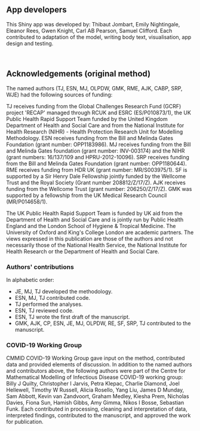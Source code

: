 

## App developers

This Shiny app was developed by: Thibaut Jombart, Emily Nightingale, Eleanor
Rees, Gwen Knight, Carl AB Pearson, Samuel Clifford. Each contributed to
adaptation of the model, writing body text, visualisation, app design and
testing.


<br>

## Acknowledgements (original method)

The named authors (TJ, ESN, MJ, OLPDW, GMK, RME, AJK, CABP, SRP, WJE) had the following sources of funding: 

TJ receives funding from the Global Challenges Research Fund (GCRF) project 'RECAP' managed through RCUK and ESRC (ES/P010873/1), the UK Public Health Rapid Support Team funded by the United Kingdom Department of Health and Social Care and from the National Institute for Health Research (NIHR) - Health Protection Research Unit for Modelling Methodology. ESN receives funding from the Bill and Melinda Gates Foundation (grant number: OPP1183986). MJ receives funding from the Bill and Melinda Gates foundation (grant number: INV-003174) and the NIHR (grant numbers: 16/137/109 and HPRU-2012-10096). SRP receives funding  from the Bill and Melinda Gates Foundation (grant number: OPP1180644). RME receives funding from HDR UK (grant number: MR/S003975/1). SF is supported by a Sir Henry Dale Fellowship jointly funded by the Wellcome Trust and the Royal Society (Grant number 208812/Z/17/Z). AJK receives funding from the Wellcome Trust (grant number: 206250/Z/17/Z). GMK was supported by a fellowship from the UK Medical Research Council (MR/P014658/1).

The UK Public Health Rapid Support Team is funded by UK aid from the Department of Health and Social Care and is jointly run by Public Health England and the London School of Hygiene & Tropical Medicine. The University of Oxford and King's College London are academic partners. The views expressed in this publication are those of the authors and not necessarily those of the National Health Service, the National Institute for Health Research or the Department of Health and Social Care.

### Authors' contributions

In alphabetic order:
    
* JE, MJ, TJ developed the methodology. 
* ESN, MJ, TJ contributed code.
* TJ performed the analyses.
* ESN, TJ reviewed code.
* ESN, TJ wrote the first draft of the manuscript.
* GMK, AJK, CP, ESN, JE, MJ, OLPDW, RE, SF, SRP, TJ contributed to the manuscript.

### COVID-19 Working Group

CMMID COVID-19 Working Group gave input on the method, contributed data and provided elements of discussion. In addition to the named authors and contributors above, the following authors were part of the Centre for Mathematical Modelling of Infectious Disease COVID-19 working group: Billy J Quilty, Christopher I Jarvis, Petra Klepac, Charlie Diamond, Joel Hellewell, Timothy W Russell, Alicia Rosello, Yang Liu, James D Munday, Sam Abbott, Kevin van Zandvoort, Graham Medley, Kiesha Prem, Nicholas Davies, Fiona Sun, Hamish Gibbs, Amy Gimma, Nikos I Bosse, Sebastian Funk. Each contributed in processing, cleaning and interpretation of data, interpreted findings, contributed to the manuscript, and approved the work for publication.

